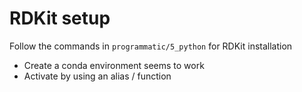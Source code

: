 # RDKit setup

Follow the commands in `programmatic/5_python` for RDKit installation

- Create a conda environment seems to work
- Activate by using an alias / function
